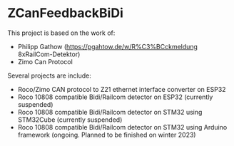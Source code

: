 # ZCanFeedbackBiDi
This project is based on the work of:
- Philipp Gathow (https://pgahtow.de/w/R%C3%BCckmeldung 8xRailCom-Detektor)
- Zimo Can Protocol

Several projects are include:
- Roco/Zimo CAN protocol to Z21 ethernet interface converter on ESP32
- Roco 10808 compatible Bidi/Railcom detector on ESP32 (currently suspended)
- Roco 10808 compatible Bidi/Railcom detector on STM32 using STM32Cube (currently suspended)
- Roco 10808 compatible Bidi/Railcom detector on STM32 using Arduino framework (ongoing. Planned to be finished on winter 2023)
